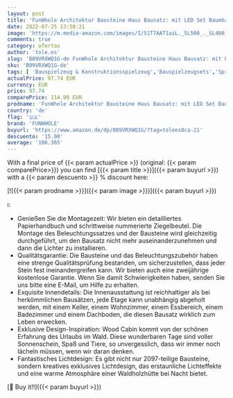 ```yaml
---
layout: post
title: 'FunWhole Architektur Bausteine Haus Bausatz: mit LED Set Baumhaus Holzhütte Modulares Haus  Modellbausatz für Kinder und Erwachsene  kompatibel mit Lego Modell Geschenk für 16+ 18+ 2097 Teile '
date: 2022-07-25 13:50:21
image: 'https://m.media-amazon.com/images/I/51T7AAT1aiL._SL500_._SL400_.jpg'
comments: true
category: ofertas
author: 'tole.es'
slug: 'B09VRXWQ1G-de FunWhole Architektur Bausteine Haus Bausatz: mit LED Set...'
sku: 'B09VRXWQ1G-de'
tags: [ 'Bauspielzeug & Konstruktionsspielzeug','Bauspielzeugsets','Spielzeug','funwhole','lego','🇩🇪', ]
actualPrice: 97.74 EUR
currency: EUR
price: 97.74
comparePrice: 114.99 EUR
prodname: 'FunWhole Architektur Bausteine Haus Bausatz: mit LED Set Baumhaus Holzhütte Modulares Haus  Modellbausatz für Kinder und Erwachsene  kompatibel mit Lego Modell Geschenk für 16+ 18+ 2097 Teile '
country: 'de'
flag: '🇩🇪'
brand: 'FUNWHOLE'
buyurl: 'https://www.amazon.de/dp/B09VRXWQ1G/?tag=tolees0ca-21'
descuento: '15.00'
average: '106.365'
---
```


With a final price of {{< param actualPrice >}} (original: {{< param comparePrice>}}) you can find [{{< param title >}}]({{< param buyurl >}}) with a  {{< param descuento >}} % discount here:

[![{{< param prodname >}}]({{< param image >}})]({{< param buyurl >}})

ℹ️:

- Genießen Sie die Montagezeit: Wir bieten ein detailliertes Papierhandbuch und schrittweise nummerierte Ziegelbeutel. Die Montage des Beleuchtungssatzes und der Bausteine ​​​​wird gleichzeitig durchgeführt, um den Bausatz nicht mehr auseinanderzunehmen und dann die Lichter zu installieren.
- Qualitätsgarantie: Die Bausteine ​​und das Beleuchtungszubehör haben eine strenge Qualitätsprüfung bestanden, um sicherzustellen, dass jeder Stein fest ineinandergreifen kann. Wir bieten auch eine zweijährige kostenlose Garantie. Wenn Sie damit Schwierigkeiten haben, senden Sie uns bitte eine E-Mail, um Hilfe zu erhalten.
- Exquisite Innendetails: Die Innenausstattung ist reichhaltiger als bei herkömmlichen Bausätzen, jede Etage kann unabhängig abgeholt werden, mit einem Keller, einem Wohnzimmer, einem Essbereich, einem Badezimmer und einem Dachboden, die diesen Bausatz wirklich zum Leben erwecken.
- Exklusive Design-Inspiration: Wood Cabin kommt von der schönen Erfahrung des Urlaubs im Wald. Diese wunderbaren Tage sind voller Sonnenschein, Spaß und Tiere, so unvergesslich, dass wir immer noch lächeln müssen, wenn wir daran denken.
- Fantastisches Lichtdesign: Es gibt nicht nur 2097-teilige Bausteine, sondern kreatives exklusives Lichtdesign, das erstaunliche Lichteffekte und eine warme Atmosphäre einer Waldholzhütte bei Nacht bietet.

[🛒 Buy it!!]({{< param buyurl >}})
